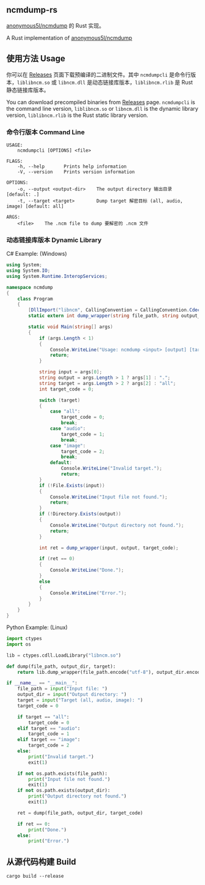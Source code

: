 ## ncmdump-rs

[anonymous5l/ncmdump](https://github.com/anonymous5l/ncmdump) 的 Rust 实现。

A Rust implementation of [anonymous5l/ncmdump](https://github.com/anonymous5l/ncmdump)

## 使用方法 Usage

你可以在 [Releases](https://github.com/mirrorange/ncmdump-rs/releases) 页面下载预编译的二进制文件。其中 `ncmdumpcli` 是命令行版本，`liblibncm.so` 或 `libncm.dll` 是动态链接库版本，`liblibncm.rlib` 是 Rust 静态链接库版本。

You can download precompiled binaries from [Releases](https://github.com/mirrorange/ncmdump-rs/releases) page. `ncmdumpcli` is the command line version, `liblibncm.so` or `libncm.dll` is the dynamic library version, `liblibncm.rlib` is the Rust static library version.

### 命令行版本 Command Line
```
USAGE:
    ncmdumpcli [OPTIONS] <file>

FLAGS:
    -h, --help       Prints help information
    -V, --version    Prints version information

OPTIONS:
    -o, --output <output-dir>    The output directory 输出目录 [default: .]
    -t, --target <target>        Dump target 解密目标 (all, audio, image) [default: all]

ARGS:
    <file>    The .ncm file to dump 要解密的 .ncm 文件
```

### 动态链接库版本 Dynamic Library

C# Example: (Windows)

```csharp
using System;
using System.IO;
using System.Runtime.InteropServices;

namespace ncmdump
{
    class Program
    {
        [DllImport("libncm", CallingConvention = CallingConvention.Cdecl)]
        static extern int dump_wrapper(string file_path, string output_dir, int target);

        static void Main(string[] args)
        {
            if (args.Length < 1)
            {
                Console.WriteLine("Usage: ncmdump <input> [output] [target]");
                return;
            }

            string input = args[0];
            string output = args.Length > 1 ? args[1] : ".";
            string target = args.Length > 2 ? args[2] : "all";
            int target_code = 0;

            switch (target)
            {
                case "all":
                    target_code = 0;
                    break;
                case "audio":
                    target_code = 1;
                    break;
                case "image":
                    target_code = 2;
                    break;
                default:
                    Console.WriteLine("Invalid target.");
                    return;
            }
            if (!File.Exists(input))
            {
                Console.WriteLine("Input file not found.");
                return;
            }
            if (!Directory.Exists(output))
            {
                Console.WriteLine("Output directory not found.");
                return;
            }

            int ret = dump_wrapper(input, output, target_code);

            if (ret == 0)
            {
                Console.WriteLine("Done.");
            }
            else
            {
                Console.WriteLine("Error.");
            }
        }
    }
}
```

Python Example: (Linux)

```python
import ctypes
import os

lib = ctypes.cdll.LoadLibrary("libncm.so")

def dump(file_path, output_dir, target):
    return lib.dump_wrapper(file_path.encode("utf-8"), output_dir.encode("utf-8"), target)

if __name__ == "__main__":
    file_path = input("Input file: ")
    output_dir = input("Output directory: ")
    target = input("Target (all, audio, image): ")
    target_code = 0

    if target == "all":
        target_code = 0
    elif target == "audio":
        target_code = 1
    elif target == "image":
        target_code = 2
    else:
        print("Invalid target.")
        exit(1)

    if not os.path.exists(file_path):
        print("Input file not found.")
        exit(1)
    if not os.path.exists(output_dir):
        print("Output directory not found.")
        exit(1)

    ret = dump(file_path, output_dir, target_code)

    if ret == 0:
        print("Done.")
    else:
        print("Error.")
```

## 从源代码构建 Build

```
cargo build --release
```